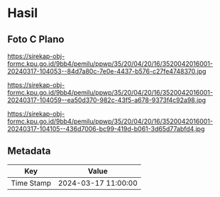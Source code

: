 # Hasil

## Foto C Plano

https://sirekap-obj-formc.kpu.go.id/9bb4/pemilu/ppwp/35/20/04/20/16/3520042016001-20240317-104053--84d7a80c-7e0e-4437-b576-c27fe4748370.jpg

https://sirekap-obj-formc.kpu.go.id/9bb4/pemilu/ppwp/35/20/04/20/16/3520042016001-20240317-104059--ea50d370-982c-43f5-a678-9373f4c92a98.jpg

https://sirekap-obj-formc.kpu.go.id/9bb4/pemilu/ppwp/35/20/04/20/16/3520042016001-20240317-104105--436d7006-bc99-419d-b061-3d65d77abfd4.jpg


## Metadata

| Key        | Value               |
| ---------- | ------------------- |
| Time Stamp | 2024-03-17 11:00:00 |



